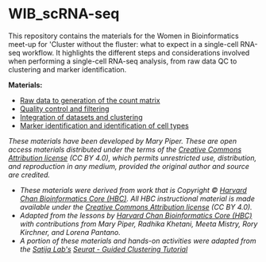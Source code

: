# WIB_scRNA-seq

This repository contains the materials for the Women in Bioinformatics meet-up for 'Cluster without the fluster: what to expect in a single-cell RNA-seq workflow. It highlights the different steps and considerations involved when performing a single-cell RNA-seq analysis, from raw data QC to clustering and marker identification.

**Materials:**

- [Raw data to generation of the count matrix](https://github.com/marypiper/WIB_scRNA-seq/blob/master/lessons/SC_pre-QC.md)
- [Quality control and filtering](https://github.com/marypiper/WIB_scRNA-seq/blob/master/lessons/SC_quality_control_analysis.md)
- [Integration of datasets and clustering](https://github.com/marypiper/WIB_scRNA-seq/blob/master/lessons/SC_clustering_analysis.md)
- [Marker identification and identification of cell types](https://github.com/marypiper/WIB_scRNA-seq/blob/master/lessons/SC_marker_identification.md)


*These materials have been developed by Mary Piper. These are open access materials distributed under the terms of the [Creative Commons Attribution license](https://creativecommons.org/licenses/by/4.0/) (CC BY 4.0), which permits unrestricted use, distribution, and reproduction in any medium, provided the original author and source are credited.*

* *These materials were derived from work that is Copyright © [Harvard Chan Bioinformatics Core (HBC)](http://bioinformatics.sph.harvard.edu/). 
All HBC instructional material is made available under the [Creative Commons Attribution license](https://creativecommons.org/licenses/by/4.0/) (CC BY 4.0).*
* *Adapted from the lessons by [Harvard Chan Bioinformatics Core (HBC)](http://bioinformatics.sph.harvard.edu/) with contributions from Mary Piper, Radhika Khetani, Meeta Mistry, Rory Kirchner, and Lorena Pantano.*
* *A portion of these materials and hands-on activities were adapted from the [Satija Lab's](https://satijalab.org/) [Seurat - Guided Clustering Tutorial](https://satijalab.org/seurat/pbmc3k_tutorial.html)*
